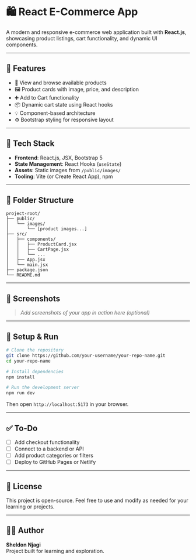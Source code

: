 # 🛍️ React E-Commerce App

A modern and responsive e-commerce web application built with **React.js**, showcasing product listings, cart functionality, and dynamic UI components.

---

## 🚀 Features

- 🛒 View and browse available products  
- 🖼️ Product cards with image, price, and description  
- ➕ Add to Cart functionality  
- 📦 Dynamic cart state using React hooks  
- 💡 Component-based architecture  
- ⚙️ Bootstrap styling for responsive layout  

---

## 🧱 Tech Stack

- **Frontend**: React.js, JSX, Bootstrap 5  
- **State Management**: React Hooks (`useState`)  
- **Assets**: Static images from `/public/images/`  
- **Tooling**: Vite (or Create React App), npm  

---

## 📂 Folder Structure

```
project-root/
├── public/
│   └── images/
│       └── [product images...]
├── src/
│   ├── components/
│   │   ├── ProductCard.jsx
│   │   ├── CartPage.jsx
│   │   └── ...
│   ├── App.jsx
│   └── main.jsx
├── package.json
└── README.md
```

---

## 📸 Screenshots

> _Add screenshots of your app in action here (optional)_

---

## 🔧 Setup & Run

```bash
# Clone the repository
git clone https://github.com/your-username/your-repo-name.git
cd your-repo-name

# Install dependencies
npm install

# Run the development server
npm run dev
```

Then open `http://localhost:5173` in your browser.

---

## ✅ To-Do

- [ ] Add checkout functionality  
- [ ] Connect to a backend or API  
- [ ] Add product categories or filters  
- [ ] Deploy to GitHub Pages or Netlify  

---

## 📄 License

This project is open-source. Feel free to use and modify as needed for your learning or projects.

---

## 👨‍💻 Author

**Sheldon Njagi**  
Project built for learning and exploration.
